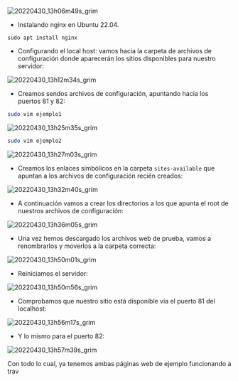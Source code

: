 ![20220430_13h06m49s_grim](https://user-images.githubusercontent.com/91564852/166104724-9c1445c6-9ec7-49b1-95d5-aefe827d00d7.png)

- Instalando nginx en Ubuntu 22.04.

```
sudo apt install nginx
```

- Configurando el local host: vamos hacia la carpeta de archivos de configuración donde aparecerán los sitios disponibles para nuestro servidor:

![20220430_13h12m34s_grim](https://user-images.githubusercontent.com/91564852/166104759-7e6c7adf-c656-4738-95c2-d4812836db1d.png)

- Creamos sendos archivos de configuración, apuntando hacia los puertos 81 y 82:

```bash
sudo vim ejemplo1
```

![20220430_13h25m35s_grim](https://user-images.githubusercontent.com/91564852/166104766-7345461f-172a-4d50-8712-a13f5ba1839a.png)


```bash
sudo vim ejemplo2
```

![20220430_13h27m03s_grim](https://user-images.githubusercontent.com/91564852/166104777-01c16b37-8aa5-4b86-b1e5-3603bb5ff0dd.png)

- Creamos los enlaces simbólicos en la carpeta `sites-available` que apuntan a los archivos de configuración recién creados:

![20220430_13h32m40s_grim](https://user-images.githubusercontent.com/91564852/166104790-c8f2582b-e68f-4337-8e62-a1d6b61b11bf.png)

- A continuación vamos a crear los directorios a los que apunta el root de nuestros archivos de configuración:

![20220430_13h36m05s_grim](https://user-images.githubusercontent.com/91564852/166104798-f0059c29-3173-4dde-8cdd-60bf772343a2.png)

- Una vez hemos descargado los archivos web de prueba, vamos a renombrarlos y moverlos a la carpeta correcta:

![20220430_13h50m01s_grim](https://user-images.githubusercontent.com/91564852/166104806-7e4fbca5-9e1f-4312-b7c0-34b7dfbcf583.png)

- Reiniciamos el servidor:

![20220430_13h50m56s_grim](https://user-images.githubusercontent.com/91564852/166104809-08af884d-2a5f-46b7-8f4f-4ab6199ef74b.png)

- Comprobamos que nuestro sitio está disponible vía el puerto 81 del localhost:

![20220430_13h56m17s_grim](https://user-images.githubusercontent.com/91564852/166104837-ee53eb41-4a09-46ef-af08-8136956a5d60.png)

- Y lo mismo para el puerto 82:

![20220430_13h57m39s_grim](https://user-images.githubusercontent.com/91564852/166104845-2c191d4f-3d6a-4143-9d0a-10f1ec5fe346.png)

Con todo lo cual, ya tenemos ambas páginas web de ejemplo funcionando a trav
